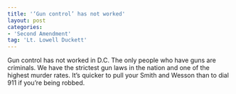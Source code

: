 ```yaml
---
title: '‘Gun control’ has not worked'
layout: post
categories:
- 'Second Amendment'
tag: 'Lt. Lowell Duckett'
---
```


Gun control has not worked in D.C. The only people who have guns are criminals. We have the strictest gun laws in the nation and one of the highest murder rates. It’s quicker to pull your Smith and Wesson than to dial 911 if you’re being robbed.